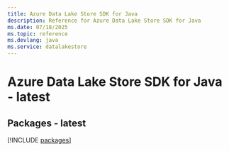 ```yaml
---
title: Azure Data Lake Store SDK for Java
description: Reference for Azure Data Lake Store SDK for Java
ms.date: 07/18/2025
ms.topic: reference
ms.devlang: java
ms.service: datalakestore
---
```

# Azure Data Lake Store SDK for Java - latest
## Packages - latest
[!INCLUDE [packages](data-lake-store-index.md)]